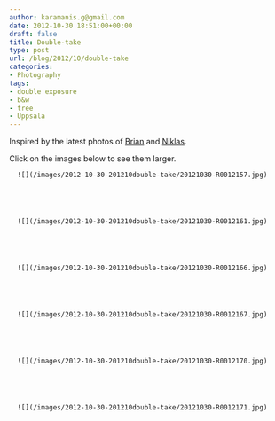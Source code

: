 ```yaml
---
author: karamanis.g@gmail.com
date: 2012-10-30 18:51:00+00:00
draft: false
title: Double-take
type: post
url: /blog/2012/10/double-take
categories:
- Photography
tags:
- double exposure
- b&w
- tree
- Uppsala
---
```


Inspired by the latest photos of [Brian](http://www.flickr.com/photos/briansparks/) and [Niklas](http://www.flickr.com/photos/fotopologi/).

Click on the images below to see them larger.


  
      ![](/images/2012-10-30-201210double-take/20121030-R0012157.jpg)

  


  
      ![](/images/2012-10-30-201210double-take/20121030-R0012161.jpg)

  


  
      ![](/images/2012-10-30-201210double-take/20121030-R0012166.jpg)

  


  
      ![](/images/2012-10-30-201210double-take/20121030-R0012167.jpg)

  


  
      ![](/images/2012-10-30-201210double-take/20121030-R0012170.jpg)

  


  
      ![](/images/2012-10-30-201210double-take/20121030-R0012171.jpg)

